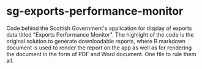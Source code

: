 # sg-exports-performance-monitor
Code behind the Scottish Government's application for display of exports data titled "Exports Performance Monitor".  The highlight of the code is the original solution to generate downloadable reports, where R markdown document is used to render the report on the app as well as for rendering the document in the form of PDF and Word document. One file to rule them all.
